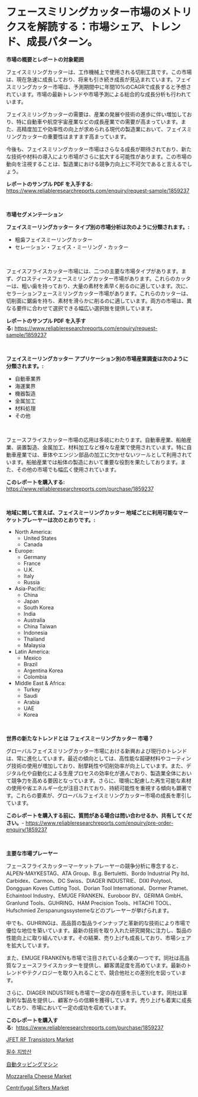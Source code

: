<p><h1>フェースミリングカッター市場のメトリクスを解読する：市場シェア、トレンド、成長パターン。</h1></p><p><strong>市場の概要とレポートの対象範囲</strong></p>
<p><p>フェイスミリングカッターは、工作機械上で使用される切削工具です。この市場は、現在急速に成長しており、将来も引き続き成長が見込まれています。フェイスミリングカッター市場は、予測期間中に年間10%のCAGRで成長すると予想されています。市場の最新トレンドや市場予測による総合的な成長分析も行われています。</p><p>フェイスミリングカッターの需要は、産業の発展や技術の進歩に伴い増加しており、特に自動車や航空宇宙産業などの成長産業での需要が高まっています。また、高精度加工や効率性の向上が求められる現代の製造業において、フェイスミリングカッターの重要性はますます高まっています。</p><p>今後も、フェイスミリングカッター市場はさらなる成長が期待されており、新たな技術や材料の導入により市場がさらに拡大する可能性があります。この市場の動向を注視することは、製造業における競争力向上に不可欠であると言えるでしょう。</p></p>
<p><strong>レポートのサンプル PDF を入手する:</strong> <a href="https://www.reliableresearchreports.com/enquiry/request-sample/1859237">https://www.reliableresearchreports.com/enquiry/request-sample/1859237</a></p>
<p>&nbsp;</p>
<p><strong>市場セグメンテーション</strong></p>
<p><strong>フェイスミーリングカッター タイプ別の市場分析は次のように分類されます。:</strong></p>
<p><ul><li>粗歯フェイスミーリングカッター</li><li>セレーション・フェイス・ミーリング・カッター</li></ul></p>
<p>&nbsp;</p>
<p><p>フェイスフライスカッター市場には、二つの主要な市場タイプがあります。まず、グロスティースフェースミリングカッター市場があります。これらのカッターは、粗い歯を持っており、大量の素材を素早く削るのに適しています。次に、セラーションフェースミリングカッター市場があります。これらのカッターは、切削面に鋸歯を持ち、素材を滑らかに削るのに適しています。両方の市場は、異なる要件に合わせて選択できる幅広い選択肢を提供しています。</p></p>
<p><strong>レポートのサンプル PDF を入手する:</strong>&nbsp;<a href="https://www.reliableresearchreports.com/enquiry/request-sample/1859237">https://www.reliableresearchreports.com/enquiry/request-sample/1859237</a></p>
<p>&nbsp;</p>
<p><strong> フェイスミーリングカッター アプリケーション別の市場産業調査は次のように分類されます。:</strong></p>
<p><ul><li>自動車業界</li><li>海運業界</li><li>機器製造</li><li>金属加工</li><li>材料処理</li><li>その他</li></ul></p>
<p>&nbsp;</p>
<p><p>フェースフライスカッター市場の応用は多岐にわたります。自動車産業、船舶産業、装置製造、金属加工、材料加工など様々な産業で使用されています。特に自動車産業では、車体やエンジン部品の加工に欠かせないツールとして利用されています。船舶産業では船体の製造において重要な役割を果たしております。また、その他の市場でも幅広く使用されています。</p></p>
<p><strong>このレポートを購入する:</strong>&nbsp; <a href="https://www.reliableresearchreports.com/purchase/1859237">https://www.reliableresearchreports.com/purchase/1859237</a></p>
<p>&nbsp;</p>
<p><strong>地域に関して言えば、フェイスミーリングカッター 地域ごとに利用可能なマーケットプレーヤーは次のとおりです。:</strong></p>
<p><ul>
    <li>
        North America:
        <ul>
            <li>United States</li>
            <li>Canada</li>
        </ul>
    </li>
    <li>
        Europe:
        <ul>
            <li>Germany</li>
            <li>France</li>
            <li>U.K.</li>
            <li>Italy</li>
            <li>Russia</li>
        </ul>
    </li>
    <li>
        Asia-Pacific:
        <ul>
            <li>China</li>
            <li>Japan</li>
            <li>South Korea</li>
            <li>India</li>
            <li>Australia</li>
            <li>China Taiwan</li>
            <li>Indonesia</li>
            <li>Thailand</li>
            <li>Malaysia</li>
        </ul>
    </li>
    <li>
        Latin America:
        <ul>
            <li>Mexico</li>
            <li>Brazil</li>
            <li>Argentina Korea</li>
            <li>Colombia</li>
        </ul>
    </li>
    <li>
        Middle East & Africa:
        <ul>
            <li>Turkey</li>
            <li>Saudi</li>
            <li>Arabia</li>
            <li>UAE</li>
            <li>Korea</li>
        </ul>
    </li>
    </ul></p>
<p>&nbsp;</p>
<p><strong>世界の新たなトレンドとは フェイスミーリングカッター 市場？</strong></p>
<p><p>グローバルフェイスミリングカッター市場における新興および現行のトレンドは、常に進化しています。最近の傾向としては、高性能な超硬材料やコーティング技術の使用が増加しており、耐摩耗性や切削効率が向上しています。また、デジタル化や自動化による生産プロセスの効率化が進んでおり、製造業全体において競争力を高める要因となっています。さらに、環境に配慮した再生可能な素材の使用や省エネルギー化が注目されており、持続可能性を重視する傾向も顕著です。これらの要素が、グローバルフェイスミリングカッター市場の成長を牽引しています。</p></p>
<p><strong>このレポートを購入する前に、質問がある場合は問い合わせるか、共有してください。</strong>- <a href="https://www.reliableresearchreports.com/enquiry/pre-order-enquiry/1859237">https://www.reliableresearchreports.com/enquiry/pre-order-enquiry/1859237</a></p>
<p>&nbsp;</p>
<p><strong>主要な市場プレーヤー</strong></p>
<p><p>フェースフライスカッターマーケットプレーヤーの競争分析に専念すると、ALPEN-MAYKESTAG、ATA Group、B.g. Bertuletti、Bordo Industrial Pty ltd、Carbidex、Carmon、DC Swiss、DIAGER INDUSTRIE、DIXI Polytool、Dongguan Koves Cutting Tool、Dorian Tool International、Dormer Pramet、Echaintool Industry、EMUGE FRANKEN、Euroboor BV、GERIMA GmbH、Granlund Tools、GUHRING、HAM Precision Tools、HITACHI TOOL、Hufschmied Zerspanungssystemeなどのプレーヤーが挙げられます。</p><p>中でも、GUHRINGは、高品質の製品ラインナップと革新的な技術により市場で優位な地位を築いています。最新の技術を取り入れた研究開発に注力し、製品の性能向上に取り組んでいます。その結果、売り上げも成長しており、市場シェアを拡大しています。</p><p>また、EMUGE FRANKENも市場で注目されている企業の一つです。同社は高品質なフェースフライスカッターを提供し、顧客満足度を高めています。最新のトレンドやテクノロジーを取り入れることで、競合他社との差別化を図っています。</p><p>さらに、DIAGER INDUSTRIEも市場で一定の存在感を示しています。同社は革新的な製品を提供し、顧客からの信頼を獲得しています。売り上げも着実に成長しており、市場において一定の成功を収めています。</p></p>
<p><strong>このレポートを購入する:</strong>&nbsp;&nbsp;<a href="https://www.reliableresearchreports.com/purchase/1859237">https://www.reliableresearchreports.com/purchase/1859237</a></p>
<p><p><a href="https://skillful-vermicelli-b89.notion.site/JFET-RF-Transistors-Market-Size-Growing-and-Forecasted-for-period-from-2024-2031-and-provides-comp-1f179e75710f45edbb78a0f36cbeda81">JFET RF Transistors Market</a></p><p><a href="https://medium.com/@hermanokutneva7878567/%ED%95%84%EC%88%98-%EC%A7%80%EB%B0%A9%EC%82%B0-%EC%8B%9C%EC%9E%A5-%EA%B7%9C%EB%AA%A8-cagr-%ED%8A%B8%EB%A0%8C%EB%93%9C-2024-2030-f32202db7b61">필수 지방산</a></p><p><a href="https://github.com/cbigkbh02719/Market-Research-Report-List-1/blob/main/2131021192222.md">自動タッピングマシン</a></p><p><a href="https://view.publitas.com/reportprime-1/decoding-the-mozzarella-cheese-market-a-deep-dive-into-the-latest-market-trends-market-segmentation-and-competitive-analysis/">Mozzarella Cheese Market</a></p><p><a href="https://issuu.com/reportprime-2/docs/centrifugal-sifters-market-size-2030.pptx">Centrifugal Sifters Market</a></p></p>